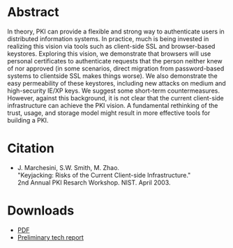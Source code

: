 # Abstract
In theory, PKI can provide a flexible and strong way to authenticate users in distributed information systems. In practice, much is being invested in realizing this vision via tools such as client-side SSL and browser-based keystores. Exploring this vision, we demonstrate that browsers will use personal certificates to authenticate requests that the person neither knew of nor approved (in some scenarios, direct migration from password-based systems to clientside SSL makes things worse). We also demonstrate the easy permeability of these keystores, including new attacks on medium and high-security IE/XP keys. We suggest some short-term countermeasures. However, against this background, it is not clear that the current client-side infrastructure can achieve the PKI vision. A fundamental rethinking of the trust, usage, and storage model might result in more effective tools for building a PKI.

# Citation
- J. Marchesini, S.W. Smith, M. Zhao.  
  "Keyjacking: Risks of the Current Client-side Infrastructure."  
  2nd Annual PKI Resarch Workshop. NIST. April 2003.  

# Downloads
- [PDF](keyjacking.pdf)
- [Preliminary tech report](tr2003-443.pdf)
